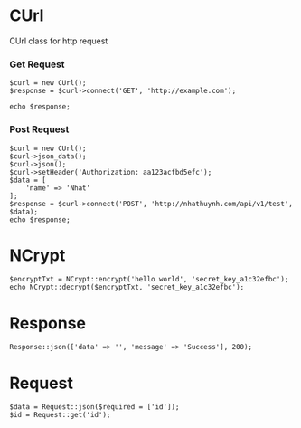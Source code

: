# CUrl
CUrl class for http request

### Get Request
```
$curl = new CUrl();
$response = $curl->connect('GET', 'http://example.com');

echo $response;
```

### Post Request
```
$curl = new CUrl();
$curl->json_data();
$curl->json();
$curl->setHeader('Authorization: aa123acfbd5efc');
$data = [
    'name' => 'Nhat'
];
$response = $curl->connect('POST', 'http://nhathuynh.com/api/v1/test', $data);
echo $response;
```

# NCrypt
```
$encryptTxt = NCrypt::encrypt('hello world', 'secret_key_a1c32efbc');
echo NCrypt::decrypt($encryptTxt, 'secret_key_a1c32efbc');
```
# Response
```
Response::json(['data' => '', 'message' => 'Success'], 200);
```

# Request
```
$data = Request::json($required = ['id']);
$id = Request::get('id');
```
